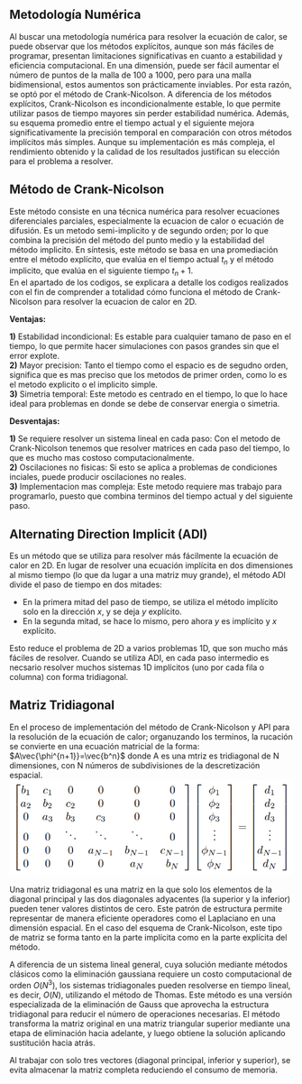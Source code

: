 ## Metodología Numérica 

Al buscar una metodología numérica para resolver la ecuación de calor, se puede observar que los métodos explícitos, aunque son más fáciles de programar, presentan limitaciones significativas  en cuanto a estabilidad y eficiencia computacional. En una dimensión, puede ser fácil aumentar el número de puntos de la malla de 100 a 1000, pero para una malla bidimensional, estos aumentos son prácticamente inviables.  Por esta razón, se optó por el método de Crank-Nicolson. A diferencia de los métodos explícitos, Crank-Nicolson es incondicionalmente estable, lo que permite utilizar pasos de tiempo mayores sin perder estabilidad numérica. Además, su esquema promedio entre el tiempo actual y el siguiente mejora significativamente la precisión temporal en comparación con otros métodos implícitos más simples. Aunque su implementación es más compleja, el rendimiento obtenido y la calidad de los resultados justifican su elección para el problema a resolver.

## Método de Crank-Nicolson

Este método consiste en una técnica numérica para resolver ecuaciones diferenciales parciales, especialmente la ecuacion de calor o ecuación de difusión. Es un metodo semi-implicito y de segundo orden; por lo que combina la precisión del método del punto medio y la estabilidad del método implicito. 
En síntesis, este método se basa en una promediación entre el método explícito, que evalúa  en el tiempo actual $t_n$ y el método implicito, que evalúa en el siguiente tiempo $t_n+1$. \
En el apartado de los codigos, se explicara a detalle los codigos realizados con el fin de comprender a totalidad cómo funciona el método de Crank-Nicolson para resolver la ecuacion de calor en 2D. 


**Ventajas:**

**1)** Estabilidad incondicional: Es estable para cualquier tamano de paso en el tiempo, lo que permite hacer simulaciones con pasos grandes sin que el error explote.\
**2)** Mayor precision: Tanto el tiempo como el espacio es de segudno orden, significa que es mas preciso que los metodos de primer orden, como lo es el metodo explicito o el implicito simple.\
**3)** Simetria temporal: Este metodo es centrado en el tiempo, lo que lo hace ideal para problemas en donde se debe de conservar energia o simetria. 

**Desventajas:**

**1)** Se requiere resolver un sistema lineal en cada paso: Con el metodo de Crank-Nicolson tenemos que resolver matrices en cada paso del tiempo, lo que es mucho mas costoso computacionalmente.\
**2)** Oscilaciones no fisicas: Si esto se aplica a problemas de condiciones inciales, puede producir oscilaciones no reales.\
**3)** Implementacion mas compleja: Este metodo requiere mas trabajo para programarlo, puesto que combina terminos del tiempo actual y del siguiente paso.

## Alternating Direction Implicit (ADI)
Es un método que se utiliza para resolver más fácilmente la ecuación de calor en 2D.
En lugar de resolver una ecuación implícita en dos dimensiones al mismo tiempo (lo que da lugar a una matriz muy grande), el método ADI divide el paso de tiempo en dos mitades:
* En la primera mitad del paso de tiempo, se utiliza el método implícito solo en la dirección $x$, y se deja $y$ explícito.
* En la segunda mitad, se hace lo mismo, pero ahora $y$ es implícito y $x$ explícito.

Esto reduce el problema de 2D a varios problemas 1D, que son mucho más fáciles de resolver. Cuando se utiliza ADI, en cada paso intermedio es necsario resolver muchos sistemas 1D implícitos (uno por cada fila o columna) con forma tridiagonal.

 ## Matriz Tridiagonal
 En el proceso de implementación del método de Crank-Nicolson y API para la resolución de la ecuación de calor; organuzando los terminos, la rucación se convierte en una ecuación matricial de la forma: $A\vec{\phi^{n+1}}=\vec{b^n}$ donde A es una mtriz es tridiagonal de N dimensiones, con N números de subdivisiones de la descretización espacial. 
 <img src="imagenes/thomas.png" alt="Método de Thomas" width="550">

 Una matriz tridiagonal es una matriz en la que solo los elementos de la diagonal principal y las dos diagonales adyacentes (la superior y la inferior) pueden tener valores distintos de cero. Este patrón de estructura permite representar de manera eficiente operadores como el Laplaciano en una dimensión espacial. En el caso del esquema de Crank-Nicolson, este tipo de matriz se forma tanto en la parte implícita como en la parte explícita del método.

 A diferencia de un sistema lineal general, cuya solución mediante métodos clásicos como la eliminación gaussiana requiere un costo computacional de orden $O(N^3)$, los sistemas tridiagonales pueden resolverse en tiempo lineal, es decir, $O(N)$, utilizando el método de Thomas. Este método es una versión especializada de la eliminación de Gauss que aprovecha la estructura tridiagonal para reducir el número de operaciones necesarias. El método transforma la matriz original en una matriz triangular superior mediante una etapa de eliminación hacia adelante, y luego obtiene la solución aplicando sustitución hacia atrás.

 Al trabajar con solo tres vectores (diagonal principal, inferior y superior), se evita almacenar la matriz completa reduciendo el consumo de memoria.

